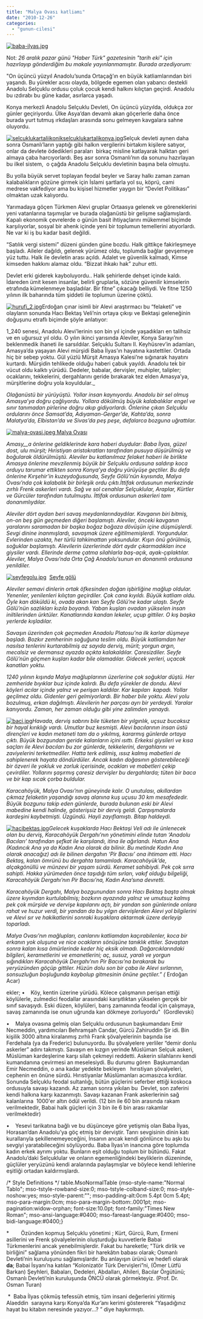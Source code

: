 ```yaml
---
title: "Malya Ovası katliamı"
date: "2010-12-26"
categories: 
  - "gunun-cilesi"
---
```


[![baba-ilyas.jpg](/uploads/2010/12/baba-ilyas.jpg)](/uploads/2010/12/baba-ilyas.jpg "baba-ilyas.jpg")

Not: _26 aralık pazar günü "Haber Türk" gazetesinin "tarih eki" için hazırlayıp gönderdiğim bu makale yayınlanmamıştır. Burada arzediyorum:_

"On üçüncü yüzyıl Anadolu’sunda Ortaçağ’ın en büyük katliamlarından biri yaşandı. Bu yürekler acısı olayda, bölgede egemen olan yabancı destekli Anadolu Selçuklu ordusu çoluk çocuk kendi halkını kılıçtan geçirdi. Anadolu bu ızdırabı bu güne kadar, asırlarca yaşadı.

Konya merkezli Anadolu Selçuklu Devleti, On üçüncü yüzyılda, oldukça zor günler geçiriyordu. Ülke Asya’dan devamlı akan göçerlerle daha önce burada yurt tutmuş ırkdaşları arasında sonu gelmeyen kavgalara sahne oluyordu.

[![selcuklukartaliikonikselcuklukartalikonya.jpg](/uploads/2010/12/selcuklukartaliikonikselcuklukartalikonya.jpg)](/uploads/2010/12/selcuklukartaliikonikselcuklukartalikonya.jpg "selcuklukartaliikonikselcuklukartalikonya.jpg")Selçuk devleti aynen daha sonra Osmanlı’ların yaptığı gibi halkın vergilerini birtakım kişilere satıyor, onlar da devlete ödedikleri paraları  birkaç misline katlayarak halktan geri almaya çaba harcıyorlardı. Beş asır sonra Osmanlı’nın da sonunu hazırlayan bu ilkel sistem,  o çağda Anadolu Selçuklu devletinin başına bela olmuştu.

Bu yolla büyük servet toplayan feodal beyler ve Saray halkı zaman zaman kalabalıkların gözüne girmek için İslami şartlarla yol su, köprü, cami medrese vakfediyor ama bu kişisel hizmetler yaygın bir “Devlet Politikası” olmaktan uzak kalıyordu.

Yarımadaya göçen Türkmen Alevi gruplar Ortaasya gelenek ve göreneklerini yeni vatanlarına taşımışlar ve burada olağanüstü bir gelişme sağlamışlardı. Kapalı ekonomik çevrelerde o günün basit ihtiyaçlarını mükemmel biçimde karşılıyorlar, sosyal bir ahenk içinde yeni bir toplumun temellerini atıyorlardı. Ne var ki iş bu kadar basit değildi.

“Satılık vergi sistemi” düzeni günden güne bozdu. Halk gittikçe fakirleşmeye başladı. Aileler dağıldı, gelenek yürümez oldu, toplumda bağlar gevşemeye yüz tuttu. Halk ile devletin arası açıldı. Adalet ve güvenlik kalmadı, Kimse kimseden hakkını alamaz oldu. “Bizzat ihkakı hak” zuhur etti.

Devlet erki giderek kayboluyordu.. Halk şehirlerde dehşet içinde kaldı.  İdareden ümit kesen insanlar, belirli gruplarla, sözüne güvenilir kimselerin etrafında kümelenmeye başladılar. Bir fitne” çıkacağı belliydi. Ve fitne 1250 yılının ilk baharında tüm şiddeti ile toplumun üzerine çöktü.

[![hurufi_2.jpg](/uploads/2010/12/hurufi_2.jpg)](/uploads/2010/12/hurufi_2.jpg "hurufi_2.jpg")Erdoğan çınar isimli bir Alevi araştırmacı bu “felaketi” ve olayların sonunda Hacı Bektaş Veli’nin ortaya çıkışı ve Bektaşi geleneğinin doğuşunu etraflı biçimde şöyle anlatıyor:

1_240 senesi, Anadolu Alevi’lerinin son bin yıl içinde yaşadıkları en talihsiz ve en uğursuz yıl oldu. O yılın ikinci yarısında Aleviler, Konya Sarayı’nın beklenmedik ihaneti ile sarsıldılar. Selçuklu Sultanı II. Keyhüsrev’in adamları, Amasya’da yaşayan Alevi mürşidi Baba İlyas’ın hayatına kastettiler. Ortada hiç bir sebep yoktu. Gül yüzlü Mürşit Amasya Kalesi’ne sığınarak hayatını kurtardı. Mürşidin tehlikede olduğu haberi çabuk yayıldı. Anadolu tek bir vücut oldu kalktı yürüdü. Dedeler, babalar, dervişler, muhipler, talipler; ocaklarını, tekkelerini, dergahlarını geride bırakarak tez elden Amasya’ya, mürşitlerine doğru yola koyuldular._

_Olağanüstü bir yürüyüştü. Yollar insan kaynıyordu. Anadolu bir sel olmuş Amasya’ya doğru çağlıyordu. Yollara dökülmüş büyük kalabalıklar engel ve sınır tanımadan pirlerine doğru akıp gidiyorlardı. Önlerine çıkan Selçuklu ordularını önce Samsat’da, Adıyaman-Gerger’de, Kahta’da, sonra Malatya’da, Elbistan’da ve Sivas’da peş peşe, defalarca bozguna uğrattılar._

 [![malya-ovasi.jpeg](/uploads/2010/12/malya-ovasi.thumbnail.jpeg) Malya Ovası](/uploads/2010/12/malya-ovasi.jpeg "malya-ovasi.jpeg")

_Amasy__a önlerine geldiklerinde kara haberi duydular: Baba İlyas, güzel dost, ulu mürşit; Hıristiyan aristokratları tarafından pusuya düşürülmüş ve boğularak öldürülmüştü. Aleviler bu katlanılmaz felaket haberi ile birlikte Amasya önlerine mevzilenmiş büyük bir Selçuklu ordusuna saldırıp koca orduyu tarumar ettikten sonra Konya’ya doğru yürüyüşe geçtiler. Bu defa önlerine Kırşehir’in kuzeydoğusunda, Seyfe Gölü’nün kıyısında, Malya Ovası’nda çok kalabalık bir birleşik ordu çıktı.İttifak ordusunun merkezinde zırhlı Frenk askerleri vardı. Sağ ve sol cenahlar Selçuklular, Araplar, Kürtler ve Gürcüler tarafından tutulmuştu. İttifak ordusunun askerleri tam donanımlıydılar._

_Aleviler dört aydan beri savaş meydanlarındaydılar. Kavganın biri bitmiş, on-on beş gün geçmeden diğeri başlamıştı. Aleviler, önceki kavganın yaralarını saramadan bir başka boğaz boğaza dövüşün içine düşmüşlerdi. Sevgi dinine inanmışlardı, savaşmak üzere eğitilmemişlerdi. Yorgundular. Evlerinden uzakta, her türlü tahkimattan yoksundular. Kışın önü görülmüş, soğuklar başlamıştı. Alevilerin üzerlerinde dört aydır çıkarmadıkları ince giysiler vardı. Ellerinde derme çatma silahlarla baş-açık, ayak-çıplaktılar. Aleviler, Malya Ovası’nda Orta Çağ Anadolu’sunun en donanımlı ordusuna yenildiler._

[![seyfegolu.jpg](/uploads/2010/12/seyfegolu.jpg)](/uploads/2010/12/seyfegolu.jpg "seyfegolu.jpg") [](/uploads/2010/12/seyfegolu.jpg "seyfegolu.jpg") [](/uploads/2010/12/seyfegolu.jpg "seyfegolu.jpg")[Seyfe gölü](/uploads/2010/12/seyfegolu.jpg "seyfegolu.jpg")

_Aleviler semavi dinlerin ortak öfkesinden doğan işbirliğine mağlup oldular. Yenenler, yenilenleri kılıçtan geçirdiler. Çok cana kıyıldı. Büyük katliam oldu. Öyle kan döküldü ki, ovada akan kan Seyfe_ _Gölü’ne kadar ulaştı. Seyfe Gölü’nün sazlıkları kızıla boyandı. Yaban kuşları ovadan yükselen insan iniltilerinden ürktüler. Kanatlarında kandan lekeler, uçup gittiler. O kış başka yerlerde kışladılar._

_Savaşın üzerinden çok geçmeden Anadolu Platosu’na ilk karlar düşmeye başladı. Bozkır zemherinin soğuğuna teslim oldu. Büyük katliamdan her nasılsa tenlerini kurtarabilmiş az sayıda derviş, mürit; yorgun argın, mecalsiz ve dermansız ayazda açıkta kalakaldılar. Çaresizdiler. Seyfe Gölü’nün göçmen kuşları kadar bile olamadılar. Gidecek yerleri, uçacak kanatları yoktu._

_1240 yılının kışında Malya mağluplarının üzerlerine çok soğuklar düştü. Her zemheride bıyıklar buz içinde kalırdı. Bu defa yürekler de dondu. Alevi köyleri acılar içinde yalnız ve perişan kaldılar. Kar kapıları  kapadı. Yollar geçilmez oldu. Gidenler geri gelmiyorlardı. Bir haber bile yoktu. Alevi yolu bozulmuş, erkan dağılmıştı. Alevilerin her parçası ayrı bir yerdeydi. Yaralar kanıyordu. Zaman, her zaman olduğu gibi yine zalimden yanaydı._

[![baci.jpg](/uploads/2010/12/baci.jpg)](/uploads/2010/12/baci.jpg "baci.jpg")_Havada, derviş sabrını bile tüketen bir yılgınlık, uçsuz bucaksız bir hayal kırıklığı vardı. Umutlar buz kesmişti. Alevi bacılarının insan üstü dirençleri ve kadın metaneti tam da o yıkılmış, kararmış günlerde ortaya çıktı. Büyük bozgundan geride kalanların içini ısıttı. Erkeksi giysileri ve kısa saçları ile Alevi bacıları bu zor günlerde, tekkelerini, dergahlarını ve zaviyelerini terketmediler. Hatta terk edilmiş, ıssız kalmış mabetleri de sahiplenerek hayata döndürdüler. Ancak kadın doğasının gösterebileceği bir özveri ile yokluk ve zorluk içerisinde, ocakları ve mabetleri çekip çevirdiler. Yollarını şaşırmış çaresiz dervişler bu dergahlarda; tüten bir baca ve bir kap sıcak çorba buldular._

_Karacahöyük, Malya Ovası’nın güneyinde kalır. O unutulası, akıllardan çıkmaz felaketin yaşandığı savaş alanına kuş uçusu 30 km mesafededir. Büyük bozgunu takip eden günlerde, burada bulunan eski bir Alevi mabedine kendi halinde, gösterişsiz bir derviş geldi. Çarpışmalarda kardeşini kaybetmişti. Üzgündü. Hayli zayıflamıştı. Bitap haldeydi._

[![hacibektas.jpg](/uploads/2010/12/hacibektas.jpg)](/uploads/2010/12/hacibektas.jpg "hacibektas.jpg")_Gelecek kuşaklarda Hacı Bektaşi Veli adı ile ünlenecek olan bu derviş, Karacahöyük Dergahı’nın yönetimini elinde tutan ‘Anadolu Bacıları’ tarafından şefkat ile karşılandı, itina ile ağırlandı. Hatun Ana (Kadıncık Ana ya da Kadın Ana olarak da bilinir. Bu metinde Kadın Ana  olarak anacağız) adı ile bilinen dergahın ‘Pir Bacısı’ ona ihtimam etti. Hacı Bektaş, kalan ömrünü bu dergahta tamamladı. Karacahöyük’de, alçakgönüllü ve münzevi bir yaşam sürdü. Keramet sahibiydi. Pek çok sırra sahipti. Hakka yürümeden önce taşıdığı tüm sırları, vakıf olduğu bilgeliği, Karacahöyük Dergahı’nın Pir Bacısı’na, Kadın Ana’sına devretti._

_Karacahöyük Dergahı, Malya bozgunundan sonra Hacı Bektaş başta olmak üzere kıyımdan kurtulabilmiş; bozkırın ayazında yalnız ve umutsuz kalmış pek çok mürşide ve dervişe kapılarını açtı, bir yandan son günlerinde onlara rahat ve huzur verdi, bir yandan da bu yılgın dervişlerden Alevi yol bilgilerini ve Alevi sır ve hakikatlerini sonraki kuşaklara aktarmak üzere derleyip toparladı._

_Malya Ovası’nın mağlupları, canlarını katliamdan kaçırabilenler, koca bir erkanın yok oluşuna ve nice ocakların sönüşüne tanıklık ettiler. Savaştan sonra kalan kısa ömürlerinde keder hiç eksik olmadı. Dağarcıklarındaki bilgileri, kerametlerini ve emanetlerini; aç, susuz, yaralı ve yorgun sığındıkları Karacahöyük Dergahı’nın Pir Bacısı’na bırakarak bu yeryüzünden göçüp gittiler. Hüzün dolu son bir çaba ile Alevi sırlarının, sonsuzluğun boşluğunda kaybolup gitmesinin önüne geçtiler.” (_ Erdoğan Acar)

ekler; •    Köy, kentin üzerine yürüdü. Kölece çalışmanın perişan ettiği köylülerle, zulmedici feodallar arasındaki karşıtlıktan yükselen gerçek bir sınıf savaşıydı. Eski düzen, köylüleri, barış zamanında feodal için çalışmaya, savaş zamanında ise onun uğrunda kan dökmeye zorluyordu"  (Gordlevski)

•    Malya ovasına gelmiş olan Selçuklu ordusunun başkumandanı Emir Necmeddin, yardımcıları Behramşah Candar, Gürcü Zahiruddin Şir idi. Bin kişilik 3000 altına kiralanmış zırhlı Frank şövalyelerinin başında ise Ferdehala (ya da Frederic) bulunuyordu. Bu şövalyelere yerliler “demir donlu askerler” adını takmıştı. Savaşın en kızgın yerinde Müslüman Selçuk askeri, Müslüman kardeşlerine karşı silah çekmeyi reddetti. Askerin silahlarını kendi kumandanına çevirmesi an meselesiydi. Bu durumu gören  Başkumandan Emir Necmeddin, o ana kadar yedekte bekleyen   hırıstiyan şövalyeleri, cephenin en önüne sürdü. Hırıstiyanlar Müslümanları acımasızca kırdılar. Sonunda Selçuklu feodal sultanlığı, bütün güçlerini seferber ettiği koskoca ordusuyla savaşı kazandı. Az zaman sonra yıkılan bu  Devlet, son zaferini kendi halkına karşı kazanmıştı. Savaşı kazanan Frank askerlerinin sağ kalanlarına  1000'er altın ödül verildi. (12 bin ile 60 bin arasında rakam verilmektedir, Babai halk güçleri için 3 bin ile 6 bin arası rakamlar verilmektedir)

•    Yesevi tarikatına bağlı ve bu düşünceye göre yetişmiş olan Baba İlyas, Horasan’dan Anadolu’ya göç etmiş bir derviştir. Tanrı sevgisinin dinin katı kurallarıyla şekillenemeyeceğini, İnsanın ancak kendi gönlünce bu aşkı bu sevgiyi yaratabileceğini söylüyordu. Baba İlyas’ın inancına göre toplumda kadın erkek ayrımı yoktu. Bunların eşit olduğu toplum bir bütündü. Fakat Anadolu’daki Selçuklular ve onların egemenliğindeki beyliklerin düzeninde, güçlüler yeryüzünü kendi aralarında paylaşmışlar ve böylece kendi lehlerine eşitliği ortadan kaldırmışlardı.

/\* Style Definitions \*/ table.MsoNormalTable {mso-style-name:"Normal Tablo"; mso-tstyle-rowband-size:0; mso-tstyle-colband-size:0; mso-style-noshow:yes; mso-style-parent:""; mso-padding-alt:0cm 5.4pt 0cm 5.4pt; mso-para-margin:0cm; mso-para-margin-bottom:.0001pt; mso-pagination:widow-orphan; font-size:10.0pt; font-family:"Times New Roman"; mso-ansi-language:#0400; mso-fareast-language:#0400; mso-bidi-language:#0400;}

\*        Özünden kopmuş Selçuklu yönetimi ; Kürt, Gürcü, Rum, Ermeni asillerini ve Frenk şövalyelerinin oluşturduğu kuvvetlerle Babai Türkmenlerini ancak yenebilmişlerdir. Fakat bu hareketle; "Türk dirlik ve birliğini” sağlama yönünden fikri bir harekâtın babası olarak; Osmanlı Devleti’nin kuruluşunu sağlamışlardır. Bu anlayışın ürünü ve hedefi olarak **da**; Babai İsyanı’na katılan “Kolonizatör Türk Dervişleri”ni, (Ömer Lütfü Barkan) Şeyhleri, Babaları, Dedeleri, Abdalları, Ahileri, Bacılar Örgütünü; Osmanlı Devleti’nin kuruluşunda ÖNCÜ olarak görmekteyiz. (Prof. Dr. Osman Turan)

 \*  Baba İlyas çökmüş tefessüh etmiş, tüm insani değerlerini yitirmiş Alaeddin  sarayına karşı Konya’da Kur’anı kerimi göstererek “Yaşadığınız hayat bu kitabın neresinde yazıyor…? ” diye haykırmıştı.
